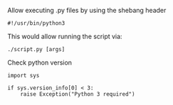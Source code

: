 Allow executing .py files by using the shebang header
```
#!/usr/bin/python3
```
This would allow running the script via:
```
./script.py [args]
```

Check python version
```
import sys

if sys.version_info[0] < 3:
    raise Exception("Python 3 required")
```
